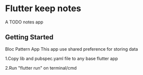 # Flutter keep notes

A TODO notes app

## Getting Started
Bloc Pattern App
This app use shared preference for storing data

1.Copy lib and pubspec.yaml file to any base flutter app

2.Run "flutter run" on terminal/cmd
